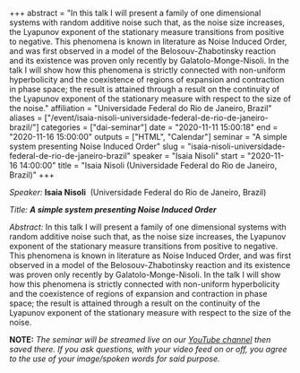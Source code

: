 +++
abstract = "In this talk I will present a family of one dimensional systems with random additive noise such that, as the noise size increases, the Lyapunov exponent of the stationary measure transitions from positive to negative. This phenomena is known in literature as Noise Induced Order, and was first observed in a model of the Belosouv-Zhabotinsky reaction and its existence was proven only recently by Galatolo-Monge-Nisoli. In the talk I will show how this phenomena is strictly connected with non-uniform hyperbolicity and the coexistence of regions of expansion and contraction in phase space; the result is attained through a result on the continuity of the Lyapunov exponent of the stationary measure with respect to the size of the noise."
affiliation = "Universidade Federal do Rio de Janeiro, Brazil"
aliases = ["/event/isaia-nisoli-universidade-federal-de-rio-de-janeiro-brazil/"]
categories = ["dai-seminar"]
date = "2020-11-11 15:00:18"
end = "2020-11-16 15:00:00"
outputs = ["HTML", "Calendar"]
seminar = "A simple system presenting Noise Induced Order"
slug = "isaia-nisoli-universidade-federal-de-rio-de-janeiro-brazil"
speaker = "Isaia Nisoli"
start = "2020-11-16 14:00:00"
title = "Isaia Nisoli  (Universidade Federal do Rio de Janeiro, Brazil)"
+++


*Speaker:* **Isaia Nisoli**  (Universidade Federal do Rio de Janeiro,
Brazil)

*Title:* ***A simple system presenting Noise Induced Order***

*Abstract:* In this talk I will present a family of one dimensional
systems with random additive noise such that, as the noise size
increases, the Lyapunov exponent of the stationary measure transitions
from positive to negative. This phenomena is known in literature as
Noise Induced Order, and was first observed in a model of the
Belosouv-Zhabotinsky reaction and its existence was proven only recently
by Galatolo-Monge-Nisoli. In the talk I will show how this phenomena is
strictly connected with non-uniform hyperbolicity and the coexistence of
regions of expansion and contraction in phase space; the result is
attained through a result on the continuity of the Lyapunov exponent of
the stationary measure with respect to the size of the noise.

**NOTE:** *The seminar will be streamed live on our [YouTube
channel](https://www.youtube.com/channel/UCyNNg155G3iLS7l-qZjboyg) then
saved there. If you ask questions, with your video feed on or off, you
agree to the use of your image/spoken words for said purpose.*
